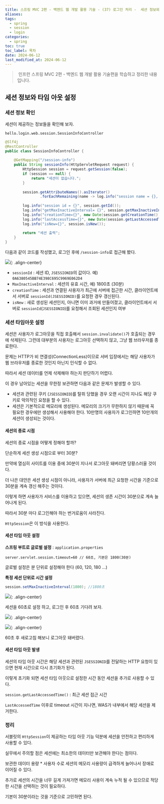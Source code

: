```yaml
---
title: 스프링 MVC 2편 - 백엔드 웹 개발 활용 기술 - (37) 로그인 처리 -  세션 정보와 타임아웃 설정
aliases: 
tags:
  - spring
  - session
  - login
categories:
  - spring
toc: true
toc_label: 목차
date: 2024-06-12
last_modified_at: 2024-06-12
---
```


>  인프런 스프링 MVC 2편 - 백엔드 웹 개발 활용 기술편을 학습하고 정리한 내용 입니다.

## 세션 정보와 타임 아웃 설정

### 세션 정보 확인

세션이 제공하는 정보들을 확인해 보자.

`hello.login.web.session.SessionInfoController`
```java
@Slf4j  
@RestController  
public class SessionInfoController {  
  
    @GetMapping("/session-info")  
    public String sessionInfo(HttpServletRequest request) {  
        HttpSession session = request.getSession(false);  
        if (session == null) {  
            return "세션이 없습니다.";  
        }  
  
        session.getAttributeNames().asIterator()  
                .forEachRemaining(name -> log.info("session name = {}, value = {}", name, session.getAttribute(name)));  
  
        log.info("session id = {}", session.getId());  
        log.info("getMaxInactiveInterval= {}", session.getMaxInactiveInterval());  
        log.info("creationTime={}", new Date(session.getCreationTime()));  
        log.info("lastAccessTime={}", new Date(session.getLastAccessedTime()));  
        log.info("isNew={}", session.isNew());  
  
        return "세션 출력";  
    }  
}
```

다음과 같이 코드를 작성했고, 로그인 후에 `/session-info`로 접근해 봤다.

![](https://i.imgur.com/dBIqSaT.png){: .align-center}

- `sessionId` : 세션 ID, `JSESSIONID`의 값이다. 예) `0A6380545BB74E398C695C9969E062D4`
- `MaxInactiveInterval` : 세션의 유효 시간, 예) 1800초 (30분)
- `creationTime` : 세션과 연결된 사용자가 최근에 서버에 접근한 시간, 클라이언트에서 서버로 `sessionId(JSESSIONID)`를 요청한 경우 갱신된다.
- `isNew` : 새로 생성된 세션인지, 아니면 이미 과거에 만들어졌고, 클라이언트에서 서버로 `sessionId`(`JSESSIONID`)를 요청해서 조회된 세션인지 여부


### 세션 타임아웃 설정

세션은 사용자가 로그아웃을 직접 호출해서 `session.invalidate()`가 호출되는 경우에 삭제된다. 그런데 대부분의 사용자는 로그아웃 선택하지 않고, 그냥 웹 브라우저를 종료한다.

문제는 HTTP가 비 연결성(ConnectionLess)이므로 서버 입장에서는 해당 사용자가 웹 브라우저를 종료한 것인지 아닌지 인식할 수 없다.

따라서 세션 데이터를 언제 삭제해야 하는지 판단하기 어렵다.

이 경우 남아있는 세션을 무한정 보관하면 다음과 같은 문제가 발생할 수 있다.

- 세션과 관련된 쿠키 (`JSESSIONID`)를 탈취 당했을 경우 오랜 시간이 지나도 해당 쿠키로 악의적인 요청을 할 수 있다.
- 세션은 기본적으로 메모리에 생성된다. 메모리의 크기가 무한하지 않기 때문에 꼭 필요한 경우에만 생성해서 사용해야 한다. 10만명의 사용자가 로그인하면 10만개의 세션이 생성되는 것이다.

#### 세션의 종료 시점

세션의 종료 시점을 어떻게 정해야 할까?

단순하게 세션 생성 시점으로 부터 30분?

만약에 열심히 사이트를 이용 중에 30분이 지나서 로그아웃 돼버리면 당황스러울 것이다.

더 나은 대안은 세션 생성 시점이 아니라, 사용자가 서버에 최근 요청한 시간을 기준으로 30분을 계속 갱신 해주는 것이다.

이렇게 하면 사용자가 서비스를 이용하고 있으면, 세션의 생존 시간이 30분으로 계속 늘어나게 된다.

따라서 30분 마다 로그인해야 하는 번거로움이 사라진다. 

`HttpSession`은 이 방식을 사용한다.


#### 세션 타임 아웃 설정

**스프링 부트로 글로벌 설정** : `application.properties`

```
server.servlet.session.timeout=60 // 60초, 기본은 1800(30분)
```

글로벌 설정은 분 단위로 설정해야 한다 (60, 120, 180 ...)

**특정 세션 단위로 시간 설정**

```java
session.setMaxInactiveInterval(1800); //1800초 
```

![](https://i.imgur.com/eNMLjRl.png){: .align-center}

세션을 60초로 설정 하고, 로그인 후 60초 기다려 보자.



![](https://i.imgur.com/o5aVoyM.png){: .align-center}


![](https://i.imgur.com/NhS31aU.png){: .align-center}

60초 후 새로고침 해보니 로그아웃 돼버렸다.

#### 세션 타임 아웃 발생
세션의 타임 아웃 시간은 해당 세션과 관련된 `JSESSIONID`를 전달하는 HTTP 요청이 있으면 현재 시간으로 다시 초기화가 된다.

이렇게 초기화 되면 세션 타임 아웃으로 설정한 시간 동안 세션을 추가로 사용할 수 있다.

`session.getLastAccessedTime()` : 최근 세션 접근 시간

`LastAccessedTime` 이후로 timeout 시간이 지나면, WAS가 내부에서 해당 세션을 제거한다.

### 정리

서블릿의 `HttpSession`이 제공하는 타임 아웃 기능 덕분에 세션을 안전하고 편리하게 사용할 수 있다.

실무에서 주의할 점은 세션에는 최소한의 데이터만 보관해야 한다는 점이다.

보관한 데이터 용량 * 사용자 수로 세션의 메모리 사용량이 급격하게 늘어나서 장애로 이어질 수 있다.

추가로 세션의 시간을 너무 길게 가져가면 메모리 사용이 계속 누적 될 수 있으므로 적당한 시간을 선택하는 것이 필요하다.

기본이 30분이라는 것을 기준으로 고민하면 된다.